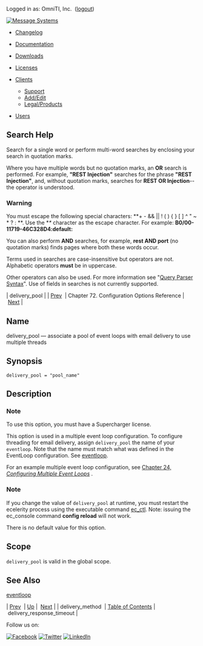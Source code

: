 Logged in as: OmniTI, Inc.  ([logout](https://support.messagesystems.com/logout.php))

[![Message Systems](https://support.messagesystems.com/images/ms-white205.png)](https://support.messagesystems.com/start.php) 

*   [Changelog](https://support.messagesystems.com/start.php?show=changelog)
*   [Documentation](https://support.messagesystems.com/docs/)
*   [Downloads](https://support.messagesystems.com/start.php)

*   [Licenses](https://support.messagesystems.com/license_summary.php)
*   <a href="">Clients</a>
    *   [Support](https://support.messagesystems.com/cs.php)
    *   [Add/Edit](https://support.messagesystems.com/edit_client.php)
    *   [Legal/Products](https://support.messagesystems.com/edit_products.php)
*   [Users](https://support.messagesystems.com/edit_customer.php)

## Search Help

Search for a single word or perform multi-word searches by enclosing your search in quotation marks.

Where you have multiple words but no quotation marks, an **OR** search is performed. For example, **"REST Injection"** searches for the phrase **"REST Injection"**, and, without quotation marks, searches for **REST OR Injection**--the operator is understood.

### Warning

You must escape the following special characters: **+ - && || ! ( ) { } [ ] ^ " ~ * ? : \**. Use the **\** character as the escape character. For example: **B0/00-11719-46C328D4\:default\:**

You can also perform **AND** searches, for example, **rest AND port** (no quotation marks) finds pages where both these words occur.

Terms used in searches are case-insensitive but operators are not. Alphabetic operators **must** be in uppercase.

Other operators can also be used. For more information see "[Query Parser Syntax](https://lucene.apache.org/core/old_versioned_docs/versions/3_0_0/queryparsersyntax.html)". Use of fields in searches is not currently supported.

| delivery_pool |
| [Prev](conf.ref.delivery_method.php)  | Chapter 72. Configuration Options Reference |  [Next](conf.ref.delivery_response_timeout.php) |

<a name="config.ref.delivery_pool"></a>
## Name

delivery_pool — associate a pool of event loops with email delivery to use multiple threads

## Synopsis

`delivery_pool = "pool_name"`

<a name="idp24306864"></a>
## Description

### Note

To use this option, you must have a Supercharger license.

This option is used in a multiple event loop configuration. To configure threading for email delivery, assign `delivery_pool` the name of your `eventloop`. Note that the name must match what was defined in the EventLoop configuration. See [eventloop](config.ref.eventloop.php "eventloop").

For an example multiple event loop configuration, see [Chapter 24, *Configuring Multiple Event Loops*](multi_event_loops.php "Chapter 24. Configuring Multiple Event Loops") .

### Note

If you change the value of `delivery_pool` at runtime, you must restart the ecelerity process using the executable command [ec_ctl](executable.ec_ctl.php "ec_ctl"). Note: issuing the ec_console command **config reload**        will not work.

There is no default value for this option.

<a name="idp24315312"></a>
## Scope

`delivery_pool` is valid in the global scope.

<a name="idp24317120"></a>
## See Also

[eventloop](config.ref.eventloop.php "eventloop")

| [Prev](conf.ref.delivery_method.php)  | [Up](config.options.ref.php) |  [Next](conf.ref.delivery_response_timeout.php) |
| delivery_method  | [Table of Contents](index.php) |  delivery_response_timeout |

Follow us on:

[![Facebook](https://support.messagesystems.com/images/icon-facebook.png)](http://www.facebook.com/messagesystems) [![Twitter](https://support.messagesystems.com/images/icon-twitter.png)](http://twitter.com/#!/MessageSystems) [![LinkedIn](https://support.messagesystems.com/images/icon-linkedin.png)](http://www.linkedin.com/company/message-systems)